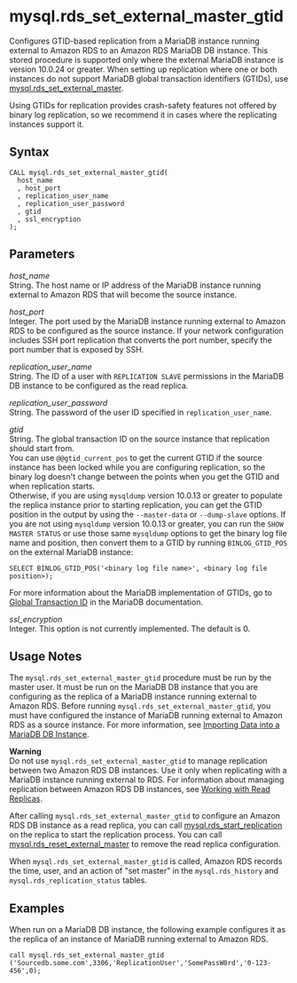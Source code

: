 # mysql\.rds\_set\_external\_master\_gtid<a name="mysql_rds_set_external_master_gtid"></a>

Configures GTID\-based replication from a MariaDB instance running external to Amazon RDS to an Amazon RDS MariaDB DB instance\. This stored procedure is supported only where the external MariaDB instance is version 10\.0\.24 or greater\. When setting up replication where one or both instances do not support MariaDB global transaction identifiers \(GTIDs\), use [mysql\.rds\_set\_external\_master](mysql_rds_set_external_master.md)\.

Using GTIDs for replication provides crash\-safety features not offered by binary log replication, so we recommend it in cases where the replicating instances support it\. 

## Syntax<a name="mysql_rds_set_external_master_gtid-syntax"></a>

```
CALL mysql.rds_set_external_master_gtid(
  host_name
  , host_port
  , replication_user_name
  , replication_user_password
  , gtid
  , ssl_encryption
);
```

## Parameters<a name="mysql_rds_set_external_master_gtid-parameters"></a>

 *host\_name*   
String\. The host name or IP address of the MariaDB instance running external to Amazon RDS that will become the source instance\.

 *host\_port*   
Integer\. The port used by the MariaDB instance running external to Amazon RDS to be configured as the source instance\. If your network configuration includes SSH port replication that converts the port number, specify the port number that is exposed by SSH\.

 *replication\_user\_name*   
String\. The ID of a user with `REPLICATION SLAVE` permissions in the MariaDB DB instance to be configured as the read replica\.

 *replication\_user\_password*   
String\. The password of the user ID specified in `replication_user_name`\.

 *gtid*   
String\. The global transaction ID on the source instance that replication should start from\.  
You can use `@@gtid_current_pos` to get the current GTID if the source instance has been locked while you are configuring replication, so the binary log doesn't change between the points when you get the GTID and when replication starts\.  
Otherwise, if you are using `mysqldump` version 10\.0\.13 or greater to populate the replica instance prior to starting replication, you can get the GTID position in the output by using the `--master-data` or `--dump-slave` options\. If you are not using `mysqldump` version 10\.0\.13 or greater, you can run the `SHOW MASTER STATUS` or use those same `mysqldump` options to get the binary log file name and position, then convert them to a GTID by running `BINLOG_GTID_POS` on the external MariaDB instance:  

```
SELECT BINLOG_GTID_POS('<binary log file name>', <binary log file position>);
```
For more information about the MariaDB implementation of GTIDs, go to [Global Transaction ID](http://mariadb.com/kb/en/mariadb/global-transaction-id/) in the MariaDB documentation\.

 *ssl\_encryption*   
Integer\. This option is not currently implemented\.  The default is 0\.

## Usage Notes<a name="mysql_rds_set_external_master_gtid-usage-notes"></a>

The `mysql.rds_set_external_master_gtid` procedure must be run by the master user\. It must be run on the MariaDB DB instance that you are configuring as the replica of a MariaDB instance running external to Amazon RDS\. Before running `mysql.rds_set_external_master_gtid`, you must have configured the instance of MariaDB running external to Amazon RDS as a source instance\. For more information, see [Importing Data into a MariaDB DB Instance](MariaDB.Procedural.Importing.md)\.

**Warning**  
Do not use `mysql.rds_set_external_master_gtid` to manage replication between two Amazon RDS DB instances\. Use it only when replicating with a MariaDB instance running external to RDS\. For information about managing replication between Amazon RDS DB instances, see [Working with Read Replicas](USER_ReadRepl.md)\.

After calling `mysql.rds_set_external_master_gtid` to configure an Amazon RDS DB instance as a read replica, you can call [mysql\.rds\_start\_replication](mysql_rds_start_replication.md) on the replica to start the replication process\. You can call [mysql\.rds\_reset\_external\_master](mysql_rds_reset_external_master.md) to remove the read replica configuration\.

When `mysql.rds_set_external_master_gtid` is called, Amazon RDS records the time, user, and an action of "set master" in the `mysql.rds_history` and `mysql.rds_replication_status` tables\.

## Examples<a name="mysql_rds_set_external_master_gtid-examples"></a>

When run on a MariaDB DB instance, the following example configures it as the replica of an instance of MariaDB running external to Amazon RDS\.

```
call mysql.rds_set_external_master_gtid ('Sourcedb.some.com',3306,'ReplicationUser','SomePassW0rd','0-123-456',0); 
```